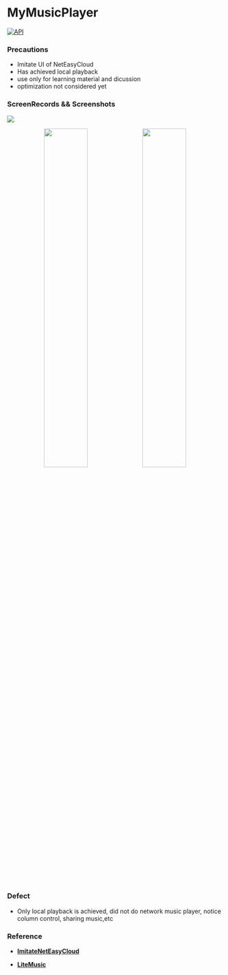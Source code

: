 # MyMusicPlayer

[![API](https://img.shields.io/badge/API-23-orange.svg)](https://android-arsenal.com/api?level=23)

### Precautions
- Imitate UI of NetEasyCloud
- Has achieved local playback
- use only for learning material and dicussion
- optimization not considered yet

### ScreenRecords && Screenshots

![](gif/2017.10.31-16.gif)

<p align="center">
<img src="https://github.com/Eric-Ge/MyMusicPlayer/edit/master/gif/Home.png" width = "45%" height="45%"/>
<img src="https://github.com/Eric-Ge/MyMusicPlayer/edit/master/gif/Playing interface.png" width = "45%" height="45%"/>
</p>

### Defect

- Only local playback is achieved, did not do network music player, notice column control, sharing music,etc

### Reference
- [**ImitateNetEasyCloud**](https://github.com/Limuyang1013/ImitateNetEasyCloud)

- [**LiteMusic**](http://download.csdn.net/download/u010156024/9793829)

